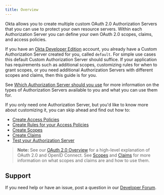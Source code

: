 ```yaml
---
title: Overview
---
```


Okta allows you to create multiple custom OAuth 2.0 Authorization Servers that you can use to protect your own resource servers. Within each Authorization Server you can define your own OAuth 2.0 scopes, claims, and access policies.

If you have an [Okta Developer Edition](https://developer.okta.com/signup/) account, you already have a Custom Authorization Server created for you, called `default`. For simple use cases this default Custom Authorization Server should suffice. If your application has requirements such as additional scopes, customizing rules for when to grant scopes, or you need additional Authorization Servers with different scopes and claims, then this guide is for you.

See [Which Authorization Server should you use](/docs/concepts/auth-servers/#which-authorization-server-should-you-use) for more information on the types of Authorization Servers available to you and what you can use them for.

If you only need one Authorization Server, but you'd like to know more about customizing it, you can skip ahead and find out how to:

- [Create Access Policies](/docs/guides/customize-authz-server/create-access-policies/)
- [Create Rules for your Access Policies](/docs/guides/customize-authz-server/create-rules-for-policy/)
- [Create Scopes](/docs/guides/customize-authz-server/create-scopes/)
- [Create Claims](/docs/guides/customize-authz-server/create-claims/)
- [Test your Authorization Server](/docs/guides/customize-authz-server/test-authz-server/)

> **Note:** See our [OAuth 2.0 Overview](/docs/concepts/oauth-openid/) for a high-level explanation of OAuth 2.0 and OpenID Connect. See [Scopes](/docs/reference/api/oidc/#scopes) and [Claims](/docs/reference/api/oidc/#tokens-and-claims) for more information on what scopes and claims are and how to use them.

## Support

If you need help or have an issue, post a question in our [Developer Forum](https://devforum.okta.com).

<NextSectionLink/>
